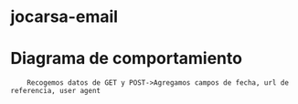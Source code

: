 # jocarsa-email

# Diagrama de comportamiento

```mermaid
 	Recogemos datos de GET y POST->Agregamos campos de fecha, url de referencia, user agent
```
